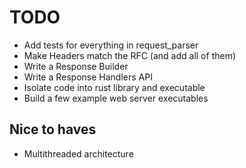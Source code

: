 # TODO 
- Add tests for everything in request\_parser
- Make Headers match the RFC (and add all of them)
- Write a Response Builder
- Write a Response Handlers API
- Isolate code into rust library and executable
- Build a few example web server executables

## Nice to haves
- Multithreaded architecture
